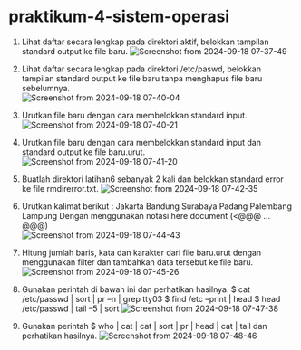 # praktikum-4-sistem-operasi

1. Lihat daftar secara lengkap pada direktori aktif, belokkan tampilan standard output ke file
baru.
![Screenshot from 2024-09-18 07-37-49](https://github.com/user-attachments/assets/7d0c43c8-105e-45d7-ad9e-eb7691e879f2)

2. Lihat daftar secara lengkap pada direktori /etc/paswd, belokkan tampilan standard output
ke file baru tanpa menghapus file baru sebelumnya.                        
![Screenshot from 2024-09-18 07-40-04](https://github.com/user-attachments/assets/31652b8b-6ad9-4495-ae03-fdb4df8074ac)

3. Urutkan file baru dengan cara membelokkan standard input.
![Screenshot from 2024-09-18 07-40-21](https://github.com/user-attachments/assets/28116d17-d22c-4a89-8577-92e2afad08e4)

4. Urutkan file baru dengan cara membelokkan standard input dan standard output ke file
baru.urut.
![Screenshot from 2024-09-18 07-41-20](https://github.com/user-attachments/assets/f9c47ed8-4ff1-400a-a94b-817f2eea1d52)

5. Buatlah direktori latihan6 sebanyak 2 kali dan belokkan standard error ke file
rmdirerror.txt.
![Screenshot from 2024-09-18 07-42-35](https://github.com/user-attachments/assets/bee547e3-dc98-4ed1-9429-49b533b0975d)

6. Urutkan kalimat berikut :
Jakarta
Bandung
Surabaya
Padang
Palembang
Lampung
Dengan menggunakan notasi here document (<@@@ …@@@)                         
![Screenshot from 2024-09-18 07-44-43](https://github.com/user-attachments/assets/c95fb275-00e6-47f2-9e7f-2446728fbf9e)

7. Hitung jumlah baris, kata dan karakter dari file baru.urut dengan menggunakan filter dan
tambahkan data tersebut ke file baru.
![Screenshot from 2024-09-18 07-45-26](https://github.com/user-attachments/assets/211ee42c-6a33-4652-9a8d-c7ab00e59912)

8. Gunakan perintah di bawah ini dan perhatikan hasilnya.
$ cat /etc/passwd | sort | pr –n | grep tty03
$ find /etc –print | head
$ head /etc/passwd | tail –5 | sort
![Screenshot from 2024-09-18 07-47-38](https://github.com/user-attachments/assets/5ea8670d-98cb-4e00-9dfd-27d0731004ed)

9. Gunakan perintah $ who | cat | cat | sort | pr | head | cat | tail dan perhatikan hasilnya.
![Screenshot from 2024-09-18 07-48-46](https://github.com/user-attachments/assets/c1768d94-58f9-4d79-9068-f1807774ca11)
